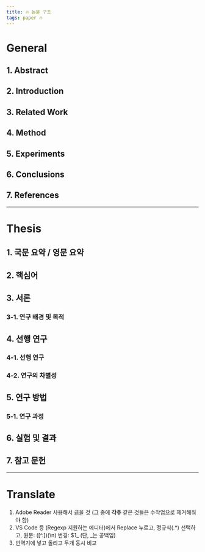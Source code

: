 ```yaml
---
title: 🔥 논문 구조
tags: paper 🔥
---
```


<!--more-->

# General

## 1. Abstract

## 2. Introduction

## 3. Related Work

## 4. Method

## 5. Experiments

## 6. Conclusions

## 7. References

---

# Thesis

## 1. 국문 요약 / 영문 요약

## 2. 핵심어

## 3. 서론
### 3-1. 연구 배경 및 목적

## 4. 선행 연구
### 4-1. 선행 연구
### 4-2. 연구의 차별성

## 5. 연구 방법
### 5-1. 연구 과정

## 6. 실험 및 결과

## 7. 참고 문헌

---

# Translate

1. Adobe Reader 사용해서 긁을 것 (그 중에 **각주** 같은 것들은 수작업으로 제거해줘야 함)
2. VS Code 등 (Regexp 지원하는 에디터)에서 Replace 누르고, 정규식(.*) 선택하고,
원문: ([^\.])(\n)
변경: $1_   (단, _는 공백임)
3. 번역기에 넣고 돌리고 두개 동시 비교